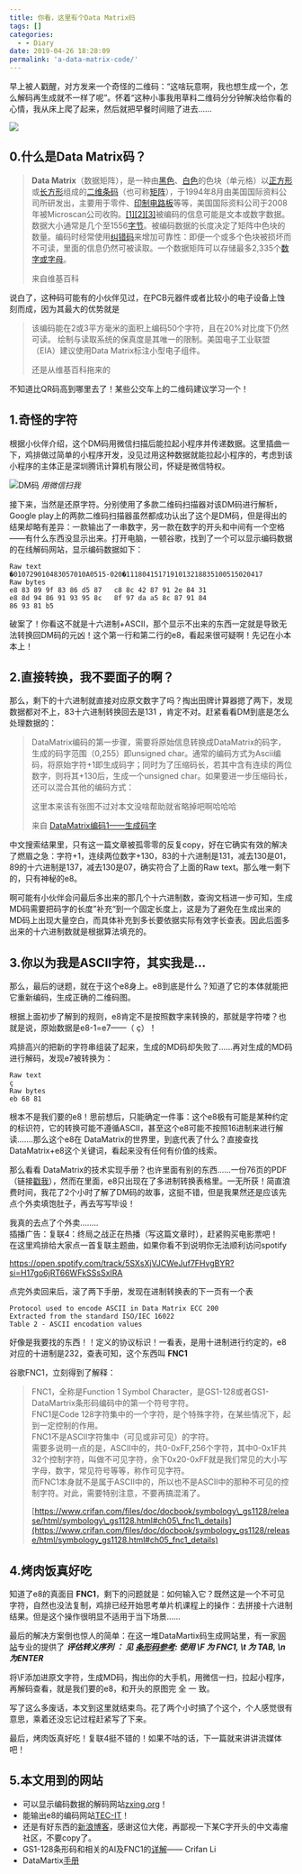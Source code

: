 ```yaml
---
title: 你看，这里有个Data Matrix码
tags: []
categories:
  - - Diary
date: 2019-04-26 18:28:09
permalink: 'a-data-matrix-code/'
---
```


早上被人戳醒，对方发来一个奇怪的二维码：“这啥玩意啊，我也想生成一个，怎么解码再生成就不一样了呢”。怀着“这种小事我用草料二维码分分钟解决给你看的心情，我从床上爬了起来，然后就把早餐时间赔了进去......

![](https://qcloud-cdn-static.lonepixel.cn/blog/2019/a-data-matrix-code/data-matrix-code.jpg)
<!-- more -->
## 0.什么是Data Matrix码？

>   
> **Data Matrix**（数据矩阵），是一种由[黑色](https://zh.wikipedia.org/wiki/%E9%BB%91%E8%89%B2)、[白色](https://zh.wikipedia.org/wiki/%E7%99%BD%E8%89%B2)的色块（单元格）以[正方形](https://zh.wikipedia.org/wiki/%E6%AD%A3%E6%96%B9%E5%BD%A2)或[长方形](https://zh.wikipedia.org/wiki/%E7%9F%A9%E5%BD%A2)组成的[二维条码](https://zh.wikipedia.org/wiki/%E6%9D%A1%E5%BD%A2%E7%A0%81)（也可称[矩阵](https://zh.wikipedia.org/wiki/%E7%9F%A9%E9%98%B5)），于1994年8月由美国国际资料公司所研发出，主要用于零件、[印制电路板](https://zh.wikipedia.org/wiki/%E5%8D%B0%E5%88%B6%E7%94%B5%E8%B7%AF%E6%9D%BF)等等，美国国际资料公司于2008年被Microscan公司收购。[\[1\]](https://zh.wikipedia.org/wiki/Data_Matrix#cite_note-1)[\[2\]](https://zh.wikipedia.org/wiki/Data_Matrix#cite_note-2)[\[3\]](https://zh.wikipedia.org/wiki/Data_Matrix#cite_note-3)被编码的信息可能是文本或数字数据。数据大小通常是几个至1556[字节](https://zh.wikipedia.org/wiki/%E5%AD%97%E8%8A%82)。被编码数据的长度决定了矩阵中色块的数量。编码时经常使用[纠错码](https://zh.wikipedia.org/wiki/%E5%89%8D%E5%90%91%E9%8C%AF%E8%AA%A4%E6%9B%B4%E6%AD%A3)来增加可靠性：即便一个或多个色块被损坏而不可读，里面的信息仍然可被读取。一个数据矩阵可以存储最多2,335个[数字或字母](https://zh.wikipedia.org/wiki/%E6%96%87%E6%95%B8%E5%AD%97)。
> 
> 来自维基百科

说白了，这种码可能有的小伙伴见过，在PCB元器件或者比较小的电子设备上蚀刻而成，因为其最大的优势就是

>   
> 该编码能在2或3平方毫米的面积上编码50个字符，且在20%对比度下仍然可读。 绘制与读取系统的保真度是其唯一的限制。美国电子工业联盟（EIA）建议使用Data Matrix标注小型电子组件。
> 
> 还是从维基百科拖来的

不知道比QR码高到哪里去了！某些公交车上的二维码建议学习一个！

## 1.奇怪的字符

根据小伙伴介绍，这个DM码用微信扫描后能拉起小程序并传递数据。这里插曲一下，鸡排做过简单的小程序开发，没见过用这种数据就能拉起小程序的，考虑到该小程序的主体正是深圳腾讯计算机有限公司，怀疑是微信特权。

![DM码](https://qcloud-cdn-static.lonepixel.cn/blog/2019/a-data-matrix-code/data-matrix-code.jpg)
*用微信扫我*

接下来，当然是还原字符。分别使用了多款二维码扫描器对该DM码进行解析，Google play上的两款二维码扫描器虽然都成功认出了这个是DM码，但是得出的结果却略有差异：一款输出了一串数字，另一款在数字的开头和中间有一个空格——有什么东西没显示出来。打开电脑，一顿谷歌，找到了一个可以显示编码数据的在线解码网站，显示编码数据如下：

```
Raw text
�010729010483057010A0515-020�1118041517191013218835100515020417
Raw bytes
e8 83 89 9f 83 86 d5 87   c8 8c 42 87 91 2e 84 31
e8 8d 94 86 91 93 95 8c   8f 97 da a5 8c 87 91 84
86 93 81 b5 
```

破案了！你看这不就是十六进制+ASCII，那个显示不出来的东西一定就是导致无法转换回DM码的元凶！这个第一行和第二行的e8，看起来很可疑啊！先记在小本本上！  

## 2.直接转换，我不要面子的啊？

那么，剩下的十六进制就直接对应原文数字了吗？掏出田牌计算器摁了两下，发现数据都对不上，83十六进制转换回去是131 ，肯定不对。赶紧看看DM到底是怎么处理数据的：

>   
> DataMatrix编码的第一步骤，需要将原始信息转换成DataMatrix的码字，生成的码字范围（0,255）即unsigned char。通常的编码方式为Ascii编码，将原始字符+1即生成码字；同时为了压缩码长，若其中含有连续的两位数字，则将其+130后，生成一个unsigned char。如果要进一步压缩码长，还可以混合其他的编码方式：
> 
> 这里本来该有张图不过对本文没啥帮助就省略掉吧啊哈哈哈
> 
> 来自 [DataMatrix编码1——生成码字](http://blog.sina.com.cn/s/blog_4572df4e01019vx2.html)

中文搜索结果里，只有这一篇文章被孤零零的反复copy，好在它确实有效的解决了燃眉之急：字符+1，连续两位数字+130，83的十六进制是131，减去130是01，89的十六进制是137，减去130是07，确实符合了上面的Raw text。那么唯一剩下的，只有神秘的e8。

啊可能有小伙伴会问最后多出来的那几个十六进制数，查询文档进一步可知，生成MD码需要把码字的长度”补充“到一个固定长度上，这是为了避免在生成出来的MD码上出现大量空白，而具体补充到多长要依据实际有效字长查表。因此后面多出来的十六进制数就是根据算法填充的。

## 3.你以为我是ASCII字符，其实我是...

那么，最后的谜题，就在于这个e8身上。e8到底是什么？知道了它的本体就能把它重新编码，生成正确的二维码图。

根据上面初步了解到的规则，e8肯定不是按照数字来转换的，那就是字符喽？也就是说，原始数据是e8-1=e7——（ ç）！

鸡排高兴的把新的字符串组装了起来，生成的MD码却失败了......再对生成的MD码进行解码，发现e7被转换为：

```
Raw text
ç
Raw bytes
eb 68 81 
```

根本不是我们要的e8！思前想后，只能确定一件事：这个e8极有可能是某种约定的标识符，它的转换可能不遵循ASCII，甚至这个e8可能不按照16进制来进行解读.......那么这个e8在 DataMatrix的世界里，到底代表了什么？直接查找DataMatrix+e8这个关键词，看起来没有任何有价值的线索。

那么看看 DataMatrix的技术实现手册？也许里面有别的东西......一份76页的PDF（链接[戳我](https://www.gs1.dk/media/1233/gs1_datamatrix_introduction_and_technical_overview.pdf)），然而在里面，e8只出现在了多进制转换表格里。一无所获！简直浪费时间，我花了2个小时了解了DM码的故事，这挺不错，但是我果然还是应该先点个外卖填饱肚子，再去写写毕设！

我真的去点了个外卖........  
插播广告：复联4：终局之战正在热播（写这篇文章时），赶紧购买电影票吧！  
在这里鸡排给大家点一首复联主题曲，如果你看不到说明你无法顺利访问spotify

https://open.spotify.com/track/5SXsXjVJCWeJuf7FHvgBYR?si=H17go6jRT66WFkSSsSxIRA

点完外卖回来后，滚了两下手册，发现在进制转换表的下一页有一个表

```
Protocol used to encode ASCII in Data Matrix ECC 200
Extracted from the standard ISO/IEC 16022
Table 2 - ASCII encodation values
```

好像是我要找的东西！！定义的协议标识！一看表，是用十进制进行约定的，e8对应的十进制是232，查表可知，这个东西叫 **FNC1**

谷歌FNC1，立刻得到了解释：

> FNC1，全称是Function 1 Symbol Character，是GS1-128或者GS1-DataMartrix条形码编码中的第一个符号字符。  
> FNC1是Code 128字符集中的一个字符，是个特殊字符，在某些情况下，起到一定控制的作用。  
> FNC1不是ASCII字符集中（可见或非可见）的字符。  
> 需要多说明一点的是，ASCII中的，共0-0xFF,256个字符，其中0-0x1F共32个控制字符，叫做不可见字符，余下0x20-0xFF就是我们常见的大小写字母，数字，常见符号等等，称作可见字符。  
> 而FNC1本身就不是属于ASCII中的，所以也不是ASCII中的那种不可见的控制字符。对此，需要特别注意，不要再搞混淆了。
> 
>   
> [https://www.crifan.com/files/doc/docbook/symbology\_gs1128/release/html/symbology\_gs1128.html#ch05\_fnc1\_details](https://www.crifan.com/files/doc/docbook/symbology_gs1128/release/html/symbology_gs1128.html#ch05_fnc1_details)

## 4.烤肉饭真好吃

知道了e8的真面目 **FNC1**，剩下的问题就是：如何输入它？既然这是一个不可见字符，自然也没法复制，鸡排已经开始思考单片机课程上的操作：去拼接十六进制结果。但是这个操作很明显不适用于当下场景......

最后的解决方案倒也惊人的简单：在这一堆DataMartix码生成网站里，有一家[网站](https://barcode.tec-it.com/zh/DataMatrix?data=%C3%A7010729010483057010A0515-020%5CF1118041517191013218835100515020417)专业的提供了 **_评估转义序列 ： 见_** [**_条形码参考_**](https://www.tec-it.com/download/PDF/Barcode_Reference_EN.pdf)**_: 使用 \\F 为 FNC1, \\t 为 TAB, \\n 为ENTER_**

将\\F添加进原文字符，生成MD码，掏出你的大手机，用微信一扫，拉起小程序，再解码查看，就是我们要的e8，和开头的原图完 全 一 致。

写了这么多废话，本文到这里就结束鸟。花了两个小时搞了个这个，个人感觉很有意思，乘着还没忘记过程赶紧写了下来。

最后，烤肉饭真好吃！复联4挺不错的！如果不咕的话，下一篇就来讲讲流媒体吧！

## 5.本文用到的网站

*   可以显示编码数据的解码网站[zxing.org](https://zxing.org/w/decode.jspx)！
*   能输出e8的编码网站[TEC-IT](https://barcode.tec-it.com/zh/DataMatrix?data=%C3%A7010729010483057010A0515-020%5CF1118041517191013218835100515020417)！
*   还是有好东西的[新浪博客](http://blog.sina.com.cn/s/articlelist_1165156174_0_1.html)，感谢这位大佬，再鄙视一下某C字开头的中文毒瘤社区，不要copy了。
*   GS1-128条形码和相关的AI及FNC1的[详解](https://www.crifan.com/files/doc/docbook/symbology_gs1128/release/html/symbology_gs1128.html#ch05_fnc1_details)—— Crifan Li
*   DataMartix[手册](https://www.gs1.dk/media/1233/gs1_datamatrix_introduction_and_technical_overview.pdf)
